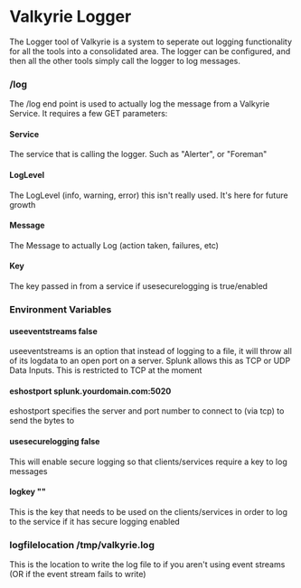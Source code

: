 # Valkyrie Logger 

The Logger tool of Valkyrie is a system to seperate out logging functionality for all the tools into a consolidated area.  The logger can be configured, and then all the other tools
simply call the logger to log messages.  

### /log
The /log end point is used to actually log the message from a Valkyrie Service.  It requires a few GET parameters:

#### Service
The service that is calling the logger. Such as "Alerter", or "Foreman"

#### LogLevel
The LogLevel (info, warning, error) this isn't really used.  It's here for future growth

#### Message
The Message to actually Log (action taken, failures, etc)

#### Key
The key passed in from a service if usesecurelogging is true/enabled


### Environment Variables

#### useeventstreams false
useeventstreams is an option that instead of logging to a file, it will throw all of its logdata to an open port on a server.  Splunk allows this as TCP or UDP Data Inputs.
This is restricted to TCP at the moment

#### eshostport splunk.yourdomain.com:5020
eshostport specifies the server and port number to connect to (via tcp) to send the bytes to

#### usesecurelogging false
This will enable secure logging so that clients/services require a key to log messages

#### logkey ""
This is the key that needs to be used on the clients/services in order to log to the service if it has secure logging enabled

### logfilelocation /tmp/valkyrie.log
This is the location to write the log file to if you aren't using event streams (OR if the event stream fails to write)

